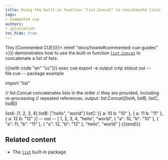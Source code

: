 ```yaml
---
title: Using the built-in function "list.Concat" to concatenate lists
tags:
- commented cue
authors:
- jpluscplusm
toc_hide: true
---
```


This [Commented CUE]({{< relref "docs/howto#commented-cue-guides" >}})
demonstrates how to use the built-in function
[`list.Concat`](https://pkg.go.dev/cuelang.org/go/pkg/list#Concat)
to concatenate a list of lists.

{{{with code "en" "cc"}}}
exec cue export -e output
cmp stdout out
-- file.cue --
package example

import "list"

// list.Concat concatenates lists in the order
// they are provided, including re-processing
// repeated references.
output: list.Concat([listA, listB, listC, listB])

listA: [1, 2, 3, 4]
listB: ["hello", "world"]
listC: [{
	a: 10
	b: "10"
}, {
	a: 11
	b: "11"
}, {
	a: 12
	b: "12"
}]
-- out --
[
    1,
    2,
    3,
    4,
    "hello",
    "world",
    {
        "a": 10,
        "b": "10"
    },
    {
        "a": 11,
        "b": "11"
    },
    {
        "a": 12,
        "b": "12"
    },
    "hello",
    "world"
]
{{{end}}}

## Related content

- The [`list`](https://pkg.go.dev/cuelang.org/go/pkg/list) built-in package
